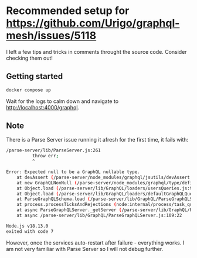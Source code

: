 # Recommended setup for https://github.com/Urigo/graphql-mesh/issues/5118

I left a few tips and tricks in comments throught the source code. Consider checking them out!

## Getting started

```sh
docker compose up
```

Wait for the logs to calm down and navigate to [http://localhost:4000/graphql](http://localhost:4000/graphql).

## Note

There is a Parse Server issue running it afresh for the first time, it fails with:

```sh
/parse-server/lib/ParseServer.js:261
          throw err;
          ^

Error: Expected null to be a GraphQL nullable type.
    at devAssert (/parse-server/node_modules/graphql/jsutils/devAssert.js:12:11)
    at new GraphQLNonNull (/parse-server/node_modules/graphql/type/definition.js:395:32)
    at Object.load (/parse-server/lib/GraphQL/loaders/usersQueries.js:97:11)
    at Object.load (/parse-server/lib/GraphQL/loaders/defaultGraphQLQueries.js:24:16)
    at ParseGraphQLSchema.load (/parse-server/lib/GraphQL/ParseGraphQLSchema.js:133:27)
    at process.processTicksAndRejections (node:internal/process/task_queues:95:5)
    at async ParseGraphQLServer._getServer (/parse-server/lib/GraphQL/ParseGraphQLServer.js:80:26)
    at async /parse-server/lib/GraphQL/ParseGraphQLServer.js:109:22

Node.js v18.13.0
exited with code 7
```

However, once the services auto-restart after failure - everything works. I am not very familiar with Parse Server so I will not debug further.
